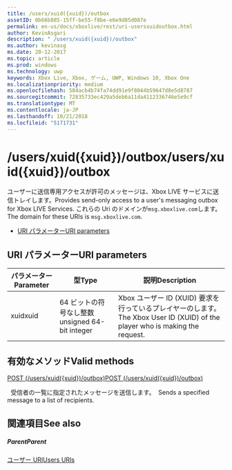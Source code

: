 ```yaml
---
title: /users/xuid({xuid})/outbox
assetID: 0b66b885-15ff-be55-f8be-e6e9d85d087e
permalink: en-us/docs/xboxlive/rest/uri-usersxuidoutbox.html
author: KevinAsgari
description: " /users/xuid({xuid})/outbox"
ms.author: kevinasg
ms.date: 20-12-2017
ms.topic: article
ms.prod: windows
ms.technology: uwp
keywords: Xbox Live, Xbox, ゲーム, UWP, Windows 10, Xbox One
ms.localizationpriority: medium
ms.openlocfilehash: 584acb4b74fa74dd91e9f8044b59647d8e5d8787
ms.sourcegitcommit: 72835733ec429a5deb6a11da4112336746e5e9cf
ms.translationtype: MT
ms.contentlocale: ja-JP
ms.lasthandoff: 10/21/2018
ms.locfileid: "5171731"
---
```

# <a name="usersxuidxuidoutbox"></a><span data-ttu-id="5b91c-104">/users/xuid({xuid})/outbox</span><span class="sxs-lookup"><span data-stu-id="5b91c-104">/users/xuid({xuid})/outbox</span></span>
<span data-ttu-id="5b91c-105">ユーザーに送信専用アクセスが許可のメッセージは、Xbox LIVE サービスに送信トレイします。</span><span class="sxs-lookup"><span data-stu-id="5b91c-105">Provides send-only access to a user's messaging outbox for Xbox LIVE Services.</span></span> <span data-ttu-id="5b91c-106">これらの Uri のドメインが`msg.xboxlive.com`します。</span><span class="sxs-lookup"><span data-stu-id="5b91c-106">The domain for these URIs is `msg.xboxlive.com`.</span></span>
 
  * [<span data-ttu-id="5b91c-107">URI パラメーター</span><span class="sxs-lookup"><span data-stu-id="5b91c-107">URI parameters</span></span>](#ID4EV)
 
<a id="ID4EV"></a>

 
## <a name="uri-parameters"></a><span data-ttu-id="5b91c-108">URI パラメーター</span><span class="sxs-lookup"><span data-stu-id="5b91c-108">URI parameters</span></span> 
 
| <span data-ttu-id="5b91c-109">パラメーター</span><span class="sxs-lookup"><span data-stu-id="5b91c-109">Parameter</span></span>| <span data-ttu-id="5b91c-110">型</span><span class="sxs-lookup"><span data-stu-id="5b91c-110">Type</span></span>| <span data-ttu-id="5b91c-111">説明</span><span class="sxs-lookup"><span data-stu-id="5b91c-111">Description</span></span>| 
| --- | --- | --- | 
| <span data-ttu-id="5b91c-112">xuid</span><span class="sxs-lookup"><span data-stu-id="5b91c-112">xuid</span></span> | <span data-ttu-id="5b91c-113">64 ビットの符号なし整数</span><span class="sxs-lookup"><span data-stu-id="5b91c-113">unsigned 64-bit integer</span></span> | <span data-ttu-id="5b91c-114">Xbox ユーザー ID (XUID) 要求を行っているプレイヤーのします。</span><span class="sxs-lookup"><span data-stu-id="5b91c-114">The Xbox User ID (XUID) of the player who is making the request.</span></span> | 
  
<a id="ID4EXB"></a>

 
## <a name="valid-methods"></a><span data-ttu-id="5b91c-115">有効なメソッド</span><span class="sxs-lookup"><span data-stu-id="5b91c-115">Valid methods</span></span> 

[<span data-ttu-id="5b91c-116">POST (/users/xuid({xuid})/outbox)</span><span class="sxs-lookup"><span data-stu-id="5b91c-116">POST (/users/xuid({xuid})/outbox)</span></span>](uri-usersxuidoutboxpost.md)

<span data-ttu-id="5b91c-117">&nbsp;&nbsp;受信者の一覧に指定されたメッセージを送信します。</span><span class="sxs-lookup"><span data-stu-id="5b91c-117">&nbsp;&nbsp;Sends a specified message to a list of recipients.</span></span> 
 
<a id="ID4EFC"></a>

 
## <a name="see-also"></a><span data-ttu-id="5b91c-118">関連項目</span><span class="sxs-lookup"><span data-stu-id="5b91c-118">See also</span></span>
 
<a id="ID4EHC"></a>

 
##### <a name="parent"></a><span data-ttu-id="5b91c-119">Parent</span><span class="sxs-lookup"><span data-stu-id="5b91c-119">Parent</span></span>  

[<span data-ttu-id="5b91c-120">ユーザー URI</span><span class="sxs-lookup"><span data-stu-id="5b91c-120">Users URIs</span></span>](atoc-reference-users.md)

   